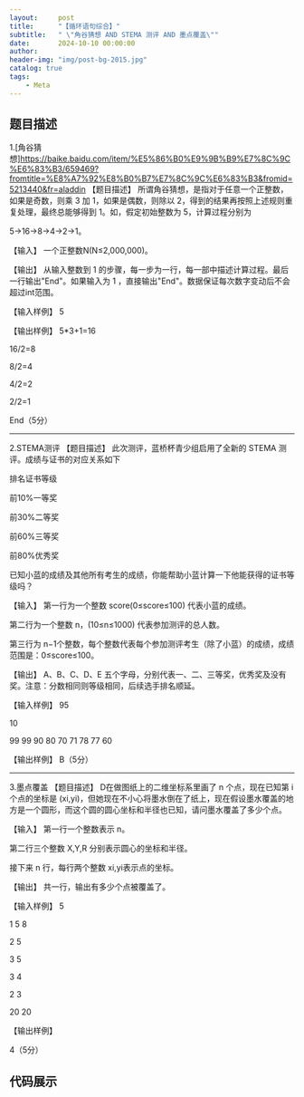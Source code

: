 ```yaml
---
layout:     post
title:      "【循环语句综合】"
subtitle:   " \"角谷猜想 AND STEMA 测评 AND 墨点覆盖\""
date:       2024-10-10 00:00:00
author:     
header-img: "img/post-bg-2015.jpg"
catalog: true
tags:
    - Meta
---
```


## 题目描述

1.[角谷猜想]<https://baike.baidu.com/item/%E5%86%B0%E9%9B%B9%E7%8C%9C%E6%83%B3/659469?fromtitle=%E8%A7%92%E8%B0%B7%E7%8C%9C%E6%83%B3&fromid=5213440&fr=aladdin>
【题目描述】
所谓角谷猜想，是指对于任意一个正整数，如果是奇数，则乘 3 加 1，如果是偶数，则除以 2，得到的结果再按照上述规则重复处理，最终总能够得到 1。如，假定初始整数为 5，计算过程分别为

5→16→8→4→2→1。

【输入】
一个正整数N(N≤2,000,000)。

【输出】
从输入整数到 1 的步骤，每一步为一行，每一部中描述计算过程。最后一行输出"End"。如果输入为 1 ，直接输出"End"。数据保证每次数字变动后不会超过int范围。

【输入样例】
5

【输出样例】
5*3+1=16 

16/2=8 

8/2=4 

4/2=2 

2/2=1 

End（5分）

---

2.STEMA测评
【题目描述】
此次测评，蓝桥杯青少组启用了全新的 STEMA 测评。成绩与证书的对应关系如下

排名证书等级

前10%一等奖

前30%二等奖

前60%三等奖

前80%优秀奖

已知小蓝的成绩及其他所有考生的成绩，你能帮助小蓝计算一下他能获得的证书等级吗？

【输入】
第一行为一个整数 score(0≤score≤100) 代表小蓝的成绩。

第二行为一个整数 n，(10≤n≤1000) 代表参加测评的总人数。

第三行为 n−1个整数，每个整数代表每个参加测评考生（除了小蓝）的成绩，成绩范围是：0≤score≤100。

【输出】
A、B、C、D、E 五个字母，分别代表一、二、三等奖，优秀奖及没有奖。注意：分数相同则等级相同，后续选手排名顺延。

【输入样例】
95 

10 

99 99 90 80 70 71 78 77 60

【输出样例】
B（5分）

---
3.墨点覆盖
【题目描述】
D在做图纸上的二维坐标系里画了 n 个点，现在已知第 i个点的坐标是 (xi,yi)，但她现在不小心将墨水倒在了纸上，现在假设墨水覆盖的地方是一个圆形，而这个圆的圆心坐标和半径也已知，请问墨水覆盖了多少个点。

【输入】
第一行一个整数表示 n。

第二行三个整数 X,Y,R 分别表示圆心的坐标和半径。

接下来 n 行，每行两个整数 xi,yi表示点的坐标。

【输出】
共一行，输出有多少个点被覆盖了。

【输入样例】
5

1 5 8 

2 5 

3 5 

3 4

2 3 

20 20

【输出样例】

4（5分）


## 代码展示

